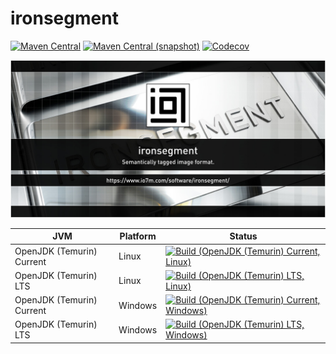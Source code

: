 ironsegment
===

[![Maven Central](https://img.shields.io/maven-central/v/com.io7m.ironsegment/com.io7m.ironsegment.svg?style=flat-square)](http://search.maven.org/#search%7Cga%7C1%7Cg%3A%22com.io7m.ironsegment%22)
[![Maven Central (snapshot)](https://img.shields.io/nexus/s/com.io7m.ironsegment/com.io7m.ironsegment?server=https%3A%2F%2Fs01.oss.sonatype.org&style=flat-square)](https://s01.oss.sonatype.org/content/repositories/snapshots/com/io7m/ironsegment/)
[![Codecov](https://img.shields.io/codecov/c/github/io7m/ironsegment.svg?style=flat-square)](https://codecov.io/gh/io7m/ironsegment)

![com.io7m.ironsegment](./src/site/resources/ironsegment.jpg?raw=true)

| JVM | Platform | Status |
|-----|----------|--------|
| OpenJDK (Temurin) Current | Linux | [![Build (OpenJDK (Temurin) Current, Linux)](https://img.shields.io/github/actions/workflow/status/io7m/ironsegment/main.linux.temurin.current.yml)](https://github.com/io7m/ironsegment/actions?query=workflow%3Amain.linux.temurin.current)|
| OpenJDK (Temurin) LTS | Linux | [![Build (OpenJDK (Temurin) LTS, Linux)](https://img.shields.io/github/actions/workflow/status/io7m/ironsegment/main.linux.temurin.lts.yml)](https://github.com/io7m/ironsegment/actions?query=workflow%3Amain.linux.temurin.lts)|
| OpenJDK (Temurin) Current | Windows | [![Build (OpenJDK (Temurin) Current, Windows)](https://img.shields.io/github/actions/workflow/status/io7m/ironsegment/main.windows.temurin.current.yml)](https://github.com/io7m/ironsegment/actions?query=workflow%3Amain.windows.temurin.current)|
| OpenJDK (Temurin) LTS | Windows | [![Build (OpenJDK (Temurin) LTS, Windows)](https://img.shields.io/github/actions/workflow/status/io7m/ironsegment/main.windows.temurin.lts.yml)](https://github.com/io7m/ironsegment/actions?query=workflow%3Amain.windows.temurin.lts)|
